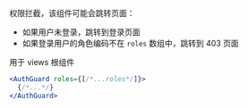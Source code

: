 权限拦截，该组件可能会跳转页面：
- 如果用户未登录，跳转到登录页面
- 如果登录用户的角色编码不在 `roles` 数组中，跳转到 403 页面

用于 views 根组件

```jsx static
<AuthGuard roles={[/*...roles*/]}>
  {/*...*/}
</AuthGuard>
```
